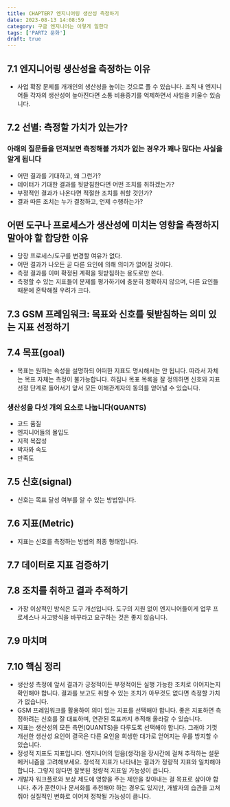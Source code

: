 ```yaml
---
title: CHAPTER7 엔지니어링 생산성 측정하기
date: 2023-08-13 14:08:59
category: 구글 엔지니어는 이렇게 일한다
tags: ['PART2 문화']
draft: true
---
```


## 7.1 엔지니어링 생산성을 측정하는 이유

- 사업 확장 문제를 개개인의 생산성을 높이는 것으로 풀 수 있습니다. 조직 내 엔지니어들 각자의 생산성이 높아진다면 소통 비용증기를 억제하면서 사업을 키울수 있습니다.

## 7.2 선별: 측정할 가치가 있는가?

### 아래의 질문들을 던져보면 측정해볼 가치가 없는 경우가 꽤나 많다는 사실을 알게 됩니다

- 어떤 결과를 기대하고, 왜 그런가?
- 데이터가 기대한 결과를 뒷받침한다면 어떤 조치를 취하겠는가?
- 부정적인 결과가 나온다면 적절한 조치를 취할 것인가?
- 결과 따른 조치는 누가 결정하고, 언제 수행하는가?

## 어떤 도구나 프로세스가 생산성에 미치는 영향을 측정하지 말아야 할 합당한 이유

- 당장 프로세스/도구를 변경할 여유가 없다.
- 어떤 결과가 나오든 곧 다른 요인에 의해 의미가 없어질 것이다.
- 측정 결과를 이미 확정된 계획을 뒷받침하는 용도로만 쓴다.
- 측정할 수 있는 지표들이 문제를 평가하기에 충분히 정확하지 않으며, 다른 요인들 때문에 혼탁해질 우려가 크다.

## 7.3 GSM 프레임워크: 목표와 신호를 뒷받침하는 의미 있는 지표 선정하기

## 7.4 목표(goal)

- 목표는 원하는 속성을 설명하되 어떠한 지표도 명시해서는 안 됩니다. 따라서 자체는 목표 자체는 측정이 불가능합니다. 하짐나 목표 목록을 잘 정의하면 신호와 지표 선정 단계로 들어서기 앞서 모든 이해관계자의 동의를 얻어낼 수 있습니다.

### 생산성을 다섯 개의 요소로 나눕니다(QUANTS)

- 코드 품질
- 엔지니어들의 몰입도
- 지적 복잡성
- 박자와 속도
- 만족도

## 7.5 신호(signal)

- 신호는 목표 달성 여부를 알 수 있는 방법입니다.

## 7.6 지표(Metric)

- 지표는 신호를 측정하는 방법의 최종 형태입니다.

## 7.7 데이터로 지표 검증하기

## 7.8 조치를 취하고 결과 추적하기

- 가장 이상적인 방식은 도구 개선입니다. 도구의 지원 없이 엔지니어들이게 업무 프로세스나 사고방식을 바꾸라고 요구하는 것은 좋지 않습니다.

## 7.9 마치며

## 7.10 핵심 정리

- 생산성 측정에 앞서 결과가 긍정적이든 부정적이든 실행 가능한 조치로 이어지는지 확인해야 합니다. 결과를 보고도 취할 수 있는 조치가 아무것도 없다면 측정할 가치가 없습니다.
- GSM 프레임워크를 활용하여 의미 있는 지표를 선택해야 합니다. 좋은 지표하면 측정하려는 신호를 잘 대표하며, 연관된 목표까지 추적해 올라갈 수 있습니다.
- 지표는 생산성의 모든 측면(QUANTS)을 다루도록 선택해야 합니다. 그래야 기껏 개선한 생산성 요인이 결국은 다른 요인을 희생한 대가로 얻어지는 우를 방지할 수 있습니다.
- 정성적 지표도 지표입니다. 엔지니어의 믿음(생각)을 장시간에 걸쳐 추적하는 설문 메커니즘을 고려해보세요. 정석적 지표가 나타내는 결과가 정량적 지표와 일치해야 합니다. 그렇지 않다면 잘못된 정량적 지표일 가능성이 큽니다.
- 개발자 워크플로와 보상 제도에 영향을 주는 제안을 찾아내는 걸 목표로 삼아야 합니다. 추가 훈련이나 문서화를 추천해야 하는 경우도 있지만, 개발자의 습관을 고쳐줘야 실질적인 변화로 이어져 정착될 가능성이 큽니다.
